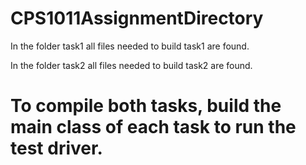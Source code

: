 # CPS1011AssignmentDirectory


In the folder task1 all files needed to build task1 are found.

In the folder task2 all files needed to build task2 are found.

# To compile both tasks, build the main class of each task to run the test driver.
